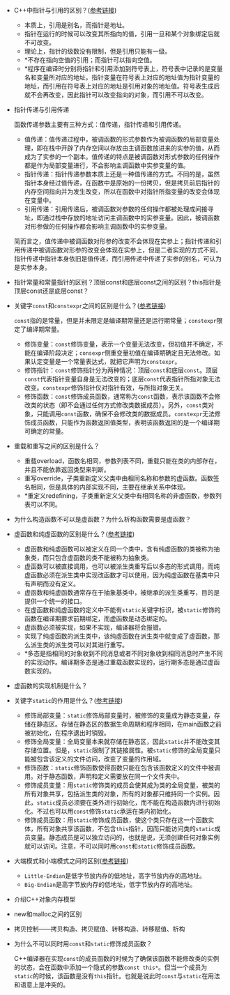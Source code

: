 + C++中指针与引用的区别？([参考链接](https://www.cnblogs.com/gxcdream/p/4805612.html))

  + 本质上，引用是别名，而指针是地址。
  + 指针在运行的时候可以改变其所指向的值，引用一旦和某个对象绑定后就不可改变。
  + 理论上，指针的级数没有限制，但是引用只能有一级。
  + *不存在指向空值的引用；而指针可以指向空值。
  + *程序在编译时分别将指针和引用添加到符号表上，符号表中记录的是变量名和变量所对应的地址，指针变量在符号表上对应的地址值为指针变量的地址，而引用在符号表上对应的地址是引用对象的地址值。符号表生成后就不会再改变，因此指针可以改变指向的对象，而引用不可以改变。

+ 指针传递与引用传递

  函数传递参数主要有三种方式：值传递，指针传递和引用传递。

  + 值传递：值传递过程中，被调函数的形式参数作为被调函数的局部变量处理，即在栈中开辟了内存空间以存放由主调函数放进来的实参的值，从而成为了实参的一个副本。值传递的特点是被调函数对形式参数的任何操作都是作为局部变量进行，不会影响主调函数中实参变量的值。
  + 指针传递：指针传递参数本质上还是一种值传递的方式。不同的是，虽然指针本身经过值传递，在函数中是原始的一份拷贝，但是拷贝前后指针的内存空间指向并为发生改变，所以在函数中对指针所指变量的改变会体现在变量中。
  + 引用传递：引用传递后，被调函数对参数的任何操作都被处理成间接寻址，即通过栈中存放的地址访问主调函数中的实参变量。因此，被调函数对形参做的任何操作都会影响主调函数中的实参变量。

  简而言之，值传递中被调函数对形参的改变不会体现在实参上；指针传递和引用传递中被调函数对形参的改变会体现在实参上，但是二者实现的方式不同，指针传递中指针本身依旧是值传递，而引用传递中传递了实参的别名，可认为是实参本身。

+ 指针常量和常量指针的区别？顶层const和底层const之间的区别？this指针是顶层const还是底层const？

  

+ 关键字```const```和```constexpr```之间的区别是什么？([参考链接](https://www.cnblogs.com/fortunely/p/14550145.html))

  ```const```指的是常量，但是并未限定是编译期常量还是运行期常量；```constexpr```限定了编译期常量。

  + 修饰变量：```const```修饰变量，表示一个变量无法改变，但初值并不确定，不能在编译阶段决定；```consexpr```侧重变量初值在编译期确定且无法修改。如果认定变量是一个常量表达式，就把它声明为```constexpr```。
  + 修饰指针：```const```修饰指针分为两种情况：顶层```const```和底层```const```。顶层```const```代表指针变量自身是无法改变的；底层```const```代表指针所指对象无法改变。```constexpr```修饰指针仅对指针有效，与所指对象无关。
  + 修饰函数：`const`修饰成员函数，通常称为`const`函数，表示该函数不会修改类的状态（即不会通过任何方式修改类数据成员）。另外，`const`类对象，只能调用`const`函数，确保不会修改类的数据成员。`constexpr`无法修饰成员函数，只能作为函数返回值类型，表明该函数返回的是一个编译期可确定的常量。

+ 重载和重写之间的区别是什么？

  + 重载overload，函数名相同，参数列表不同，重载只能在类的内部存在，并且不能依靠返回类型来判断。
  + 重写override，子类重新定义父类中由相同名称和参数的虚函数。函数签名相同，但是具体的内部实现不同，主要在继承关系中体现。
  + *重定义redefining，子类重新定义父类中有相同名称的非虚函数，参数列表可以不同。

+ 为什么构造函数不可以是虚函数？为什么析构函数需要是虚函数？

  

+ 虚函数和纯虚函数的区别是什么？([参考链接](https://www.cnblogs.com/inception6-lxc/p/8597326.html))

  + 虚函数和纯虚函数可以被定义在同一个类中，含有纯虚函数的类被称为抽象类，而只包含虚函数的类不能被称为抽象类。
  + 虚函数可以被直接调用，也可以被派生类重写后以多态的形式调用，而纯虚函数必须在派生类中实现改函数才可以使用，因为纯虚函数在基类中只有声明而没有定义。
  + 虚函数和纯虚函数通常存在于抽象基类中，被继承的派生类重写，目的是提供一个统一的接口。
  + 在虚函数和纯虚函数的定义中不能有```static```关键字标识，被```static```修饰的函数在编译期要求前期绑定，而虚函数是动态绑定的。
  + 虚函数必须被实现，如果不实现，编译器将会报错。
  + 实现了纯虚函数的派生类中，该纯虚函数在派生类中就变成了虚函数，那么派生类的派生类可以对其进行重写。
  + *多态是指相同的对象收到不同消息或者不同对象收到相同消息时产生不同的实现动作。编译期多态是通过重载函数实现的，运行期多态是通过虚函数实现的。

+ 虚函数的实现机制是什么？

  

+ 关键字```static```的作用是什么？([参考链接](https://blog.csdn.net/zzyzgg/article/details/89842744))

  + 修饰局部变量：```static```修饰局部变量时，被修饰的变量成为静态变量，存储在静态区。存储在静态区的数据生命周期和程序相同，在main函数之前被初始化，在程序退出时销毁。
  + 修饰全局变量：全局变量本来就存储在静态区，因此```static```并不能改变其存储位置。但是，```static```限制了其链接属性。被```static```修饰的全局变量只能被包含该定义的文件访问，改变了变量的作用域。
  + 修饰函数：```static```修饰函数使得函数只能在包含该函数定义的文件中被调用。对于静态函数，声明和定义需要放在同一个文件夹中。
  + 修饰成员变量：用```static```修饰类的成员会使其成为类的全局变量，被类的所有对象共享，包括派生类的对象，所有的对象都只维持同一个实例。因此，```static```成员必须要在类外进行初始化，而不能在构造函数内进行初始化。不过也可以用```const```修饰```static```承运在类内初始化。
  + 修饰成员函数：用```static```修饰成员函数，使这个类只存在这一个函数实体，所有对象共享该函数，不包含```this```指针，因而只能访问类的```static```成员变量。静态成员是可以独立访问的，也就是说，无须创建任何对象实例就可以访问。注意，不可以同时用```const```和```static```修饰成员函数。

+ 大端模式和小端模式之间的区别([参考链接](https://blog.csdn.net/ycc541/article/details/44494547))

  + ```Little-Endian```是低字节放内存的低地址，高字节放内存的高地址。
  + ```Big-Endian```是高字节放内存的低地址，低字节放内存的高地址。

+ 介绍C++对象内存模型

  

+ new和malloc之间的区别

  

+ 拷贝控制——拷贝构造、拷贝赋值、转移构造、转移赋值、析构

  

+ 为什么不可以同时用```const```和```static```修饰成员函数？

  C++编译器在实现```const```的成员函数的时候为了确保该函数不能修改类的实例的状态，会在函数中添加一个隐式的参数```const this*```。但当一个成员为```static```的时候，该函数是没有```this```指针。也就是说此时```const```与```static```在用法和语意上是冲突的。